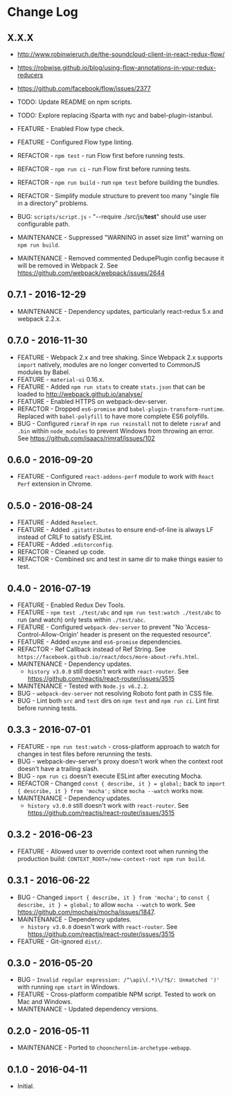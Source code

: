 # Change Log

## X.X.X

* http://www.robinwieruch.de/the-soundcloud-client-in-react-redux-flow/
* https://robwise.github.io/blog/using-flow-annotations-in-your-redux-reducers
* https://github.com/facebook/flow/issues/2377
* TODO: Update README on npm scripts.

* TODO: Explore replacing iSparta with nyc and babel-plugin-istanbul.

* FEATURE - Enabled Flow type check.
* FEATURE - Configured Flow type linting.
* REFACTOR - `npm test` - run Flow first before running tests.
* REFACTOR - `npm run ci` - run Flow first before running tests.
* REFACTOR - `npm run build` - run `npm test` before building the bundles.
* REFACTOR - Simplify module structure to prevent too many "single file in a directory" problems.
* BUG: `scripts/script.js` - "--require ./src/js/__test__" should use user configurable path. 

* MAINTENANCE - Suppressed "WARNING in asset size limit" warning on `npm run build`.
* MAINTENANCE - Removed commented DedupePlugin config because it will be removed in Webpack 2. See https://github.com/webpack/webpack/issues/2644

## 0.7.1 - 2016-12-29

* MAINTENANCE - Dependency updates, particularly react-redux 5.x and webpack 2.2.x.
 
## 0.7.0 - 2016-11-30

* FEATURE - Webpack 2.x and tree shaking. Since Webpack 2.x supports `import` natively, modules are no longer converted to CommonJS modules by Babel.
* FEATURE - `material-ui` 0.16.x.
* FEATURE - Added `npm run stats` to create `stats.json` that can be loaded to http://webpack.github.io/analyse/
* FEATURE - Enabled HTTPS on webpack-dev-server.
* REFACTOR - Dropped `es6-promise` and `babel-plugin-transform-runtime`. Replaced with `babel-polyfill` to have more complete ES6 polyfills.
* BUG - Configured `rimraf` in `npm run reinstall` not to delete `rimraf` and `.bin` within `node_modules` to prevent Windows from throwing an error. See https://github.com/isaacs/rimraf/issues/102

## 0.6.0 - 2016-09-20

* FEATURE - Configured `react-addons-perf` module to work with `React Perf` extension in Chrome.

## 0.5.0 - 2016-08-24

* FEATURE - Added `Reselect`.
* FEATURE - Added `.gitattributes` to ensure end-of-line is always LF instead of CRLF to satisfy ESLint.
* FEATURE - Added `.editorconfig`.
* REFACTOR - Cleaned up code.
* REFACTOR - Combined src and test in same dir to make things easier to test.

## 0.4.0 - 2016-07-19

* FEATURE - Enabled Redux Dev Tools.
* FEATURE - `npm test ./test/abc` and `npm run test:watch ./test/abc` to run (and watch) only tests within `./test/abc`.
* FEATURE - Configured `webpack-dev-server` to prevent "No 'Access-Control-Allow-Origin' header is present on the requested resource".
* FEATURE - Added `enzyme` and `es6-promise` dependencies.
* REFACTOR - Ref Callback instead of Ref String. See `https://facebook.github.io/react/docs/more-about-refs.html`.
* MAINTENANCE - Dependency updates.
    * `history v3.0.0` still doesn't work with `react-router`. See https://github.com/reactjs/react-router/issues/3515
* MAINTENANCE - Tested with `Node.js v6.2.2`.
* BUG - `webpack-dev-server` not resolving Roboto font path in CSS file.
* BUG - Lint both `src` and `test` dirs on `npm test` and `npm run ci`. Lint first before running tests.

## 0.3.3 - 2016-07-01

* FEATURE - `npm run test:watch` - cross-platform approach to watch for changes in test files before rerunning the tests.
* BUG - webpack-dev-server's proxy doesn't work when the context root doesn't have a trailing slash.
* BUG - `npm run ci` doesn't execute ESLint after executing Mocha.
* REFACTOR - Changed `const { describe, it } = global;` back to `import { describe, it } from 'mocha';` since `mocha --watch` works now.
* MAINTENANCE - Dependency updates.
    * `history v3.0.0` still doesn't work with `react-router`. See https://github.com/reactjs/react-router/issues/3515

## 0.3.2 - 2016-06-23

* FEATURE - Allowed user to override context root when running the production build: `CONTEXT_ROOT=/new-context-root npm run build`.

## 0.3.1 - 2016-06-22

* BUG - Changed `import { describe, it } from 'mocha';` to `const { describe, it } = global;` to allow `mocha --watch` to work. See https://github.com/mochajs/mocha/issues/1847.
* MAINTENANCE - Dependency updates.
    * `history v3.0.0` doesn't work with `react-router`. See https://github.com/reactjs/react-router/issues/3515
* FEATURE - Git-ignored `dist/`.

## 0.3.0 - 2016-05-20

* BUG - `Invalid regular expression: /^\api\(.*)\/?$/: Unmatched ')'` with running `npm start` in Windows.
* FEATURE - Cross-platform compatible NPM script. Tested to work on Mac and Windows.
* MAINTENANCE - Updated dependency versions.

## 0.2.0 - 2016-05-11

* MAINTENANCE - Ported to `choonchernlim-archetype-webapp`.

## 0.1.0 - 2016-04-11

* Initial.

